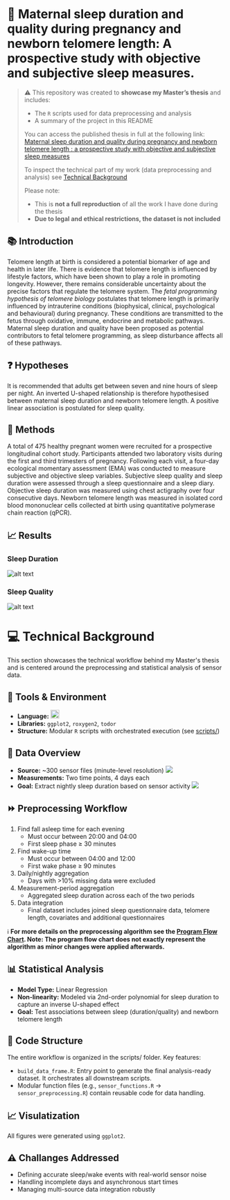 <link rel="stylesheet" type='text/css' href="https://cdn.jsdelivr.net/gh/devicons/devicon@latest/devicon.min.css" />
          
# :dna: Maternal sleep duration and quality during pregnancy and newborn telomere length: A prospective study with objective and subjective sleep measures.

> ⚠️ This repository was created to **showcase my Master’s thesis** and includes:
> - The `R` scripts used for data preprocessing and analysis  
> - A summary of the project in this README
>
> You can access the published thesis in full at the following link: [Maternal sleep duration and quality during pregnancy and newborn telomere length : a prospective study with objective and subjective sleep measures](https://ulb-dok.uibk.ac.at/urn/urn:nbn:at:at-ubi:1-167749)  
>  
> To inspect the technical part of my work (data preprocessing and analysis) see [Technical Background](#technical-background)
> 
> Please note:
> - This is **not a full reproduction** of all the work I have done during the thesis  
> - **Due to legal and ethical restrictions, the dataset is not included** 
>


## :books: Introduction

Telomere length at birth is considered a potential biomarker of age and health in later life. There is evidence that telomere length is influenced by lifestyle factors, which have been shown to play a role in promoting longevity. However, there remains considerable uncertainty about the precise factors that regulate the telomere system.  The *fetal programming hypothesis of telomere biology* postulates that telomere length is primarily influenced by intrauterine conditions (biophysical, clinical, psychological and behavioural) during pregnancy. These conditions are transmitted to the fetus through oxidative, immune, endocrine and metabolic pathways. Maternal sleep duration and quality have been proposed as potential contributors to fetal telomere programming, as sleep disturbance affects all of these pathways.

## :question: Hypotheses

It is recommended that adults get between seven and nine hours of sleep per night. An inverted U-shaped relationship is therefore hypothesised between maternal sleep duration and newborn telomere length. A positive linear association is postulated for sleep quality.

## :microscope: Methods

A total of 475 healthy pregnant women were recruited for a prospective longitudinal cohort study. Participants attended two laboratory visits during the first and third trimesters of pregnancy. Following each visit, a four-day ecological momentary assessment (EMA) was conducted to measure subjective and objective sleep variables. Subjective sleep quality and sleep duration were assessed through a sleep
questionnaire and a sleep diary. Objective sleep duration was measured using chest actigraphy over four consecutive days. Newborn telomere length was measured in isolated cord blood mononuclear cells collected at birth using quantitative polymerase chain reaction (qPCR).

## :chart_with_upwards_trend: Results

### Sleep Duration
![alt text](results/sleep-duration_regression-plots.jpg)
### Sleep Quality
![alt text](results/sleep-quality_regression-plots.jpg)


  
    
<a name="technical-background">
</a>

# :computer: Technical Background
This section showcases the technical workflow behind my Master's thesis and is centered around the preprocessing and statistical analysis of sensor data.

## :wrench: Tools & Environment
- **Language:** <img src="https://cdn.jsdelivr.net/gh/devicons/devicon@latest/icons/r/r-original.svg" height=20/>
- **Libraries:** `ggplot2`, `roxygen2`, `todor`
- **Structure:** Modular `R` scripts with orchestrated execution (see [scripts/](scripts/))

## :signal_strength: Data Overview


- **Source:** ~300 sensor files (minute-level resolution)
![ ](img/image.png)
- **Measurements:** Two time points, 4 days each
- **Goal:** Extract nightly sleep duration based on sensor activity 
![ ](img/image-1.png)


## :fast_forward: Preprocessing Workflow
1. Find fall asleep time for each evening
    - Must occur between 20:00 and 04:00
    - First sleep phase ≥ 30 minutes
2. Find wake-up time
    - Must occur between 04:00 and 12:00
    - First wake phase ≥ 90 minutes
3. Daily/nightly aggregation
    - Days with >10% missing data were excluded
4. Measurement-period aggregation
    - Aggregated sleep duration across each of the two periods
5. Data integration
    - Final dataset includes joined sleep questionnaire data, telomere length, covariates and additional questionnaires

:information_source: **For more details on the preprocessing algorithm see the [Program Flow Chart](img/preprocessing-plan_flow-diagram.png). Note: The program flow chart does not exactly represent the algorithm as minor changes were applied afterwards.**

## :bar_chart: Statistical Analysis
- **Model Type:** Linear Regression
- **Non-linearity:** Modeled via 2nd-order polynomial for sleep duration to capture an inverse U-shaped effect
- **Goal:** Test associations between sleep (duration/quality) and newborn telomere length

## :wrench: Code Structure

The entire workflow is organized in the scripts/ folder. Key features:
- `build_data_frame.R`: Entry point to generate the final analysis-ready dataset. It orchestrates all downstream scripts.
- Modular function files (e.g., `sensor_functions.R` -> `sensor_preprocessing.R`) contain reusable code for data handling.

## :chart_with_upwards_trend: Visulatization
All figures were generated using ``ggplot2``.

## :warning: Challanges Addressed
- Defining accurate sleep/wake events with real-world sensor noise
- Handling incomplete days and asynchronous start times
- Managing multi-source data integration robustly

